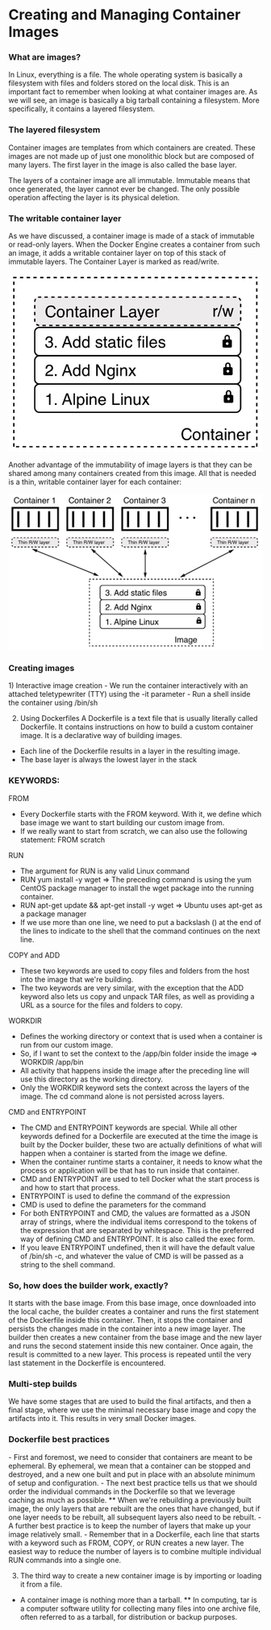 <h1>Creating and Managing Container Images</h1>


<h3>What are images?</h3>
In Linux, everything is a file. The whole operating system is basically a
filesystem with files and folders stored on the local disk. This is an important
fact to remember when looking at what container images are.
As we will see, an image is basically a big tarball containing a filesystem.
More specifically, it contains a layered filesystem.

<h3>The layered filesystem</h3>
Container images are templates from which containers are created.
These images are not made up of just one monolithic block but are composed of
many layers. The first layer in the image is also called the base layer.

The layers of a container image are all immutable. Immutable means that once generated,
the layer cannot ever be changed. The only possible operation affecting the layer is its
physical deletion.

<h3>The writable container layer</h3>
As we have discussed, a container image is made of a stack of immutable or read-only layers.
When the Docker Engine creates a container from such an image, it adds a writable container
layer on top of this stack of immutable layers.
The Container Layer is marked as read/write.

![alt text](https://github.com/shakespete/docker/blob/master/img/writable_container_layer.png)

Another advantage of the immutability of image layers is that they can be shared among many containers created from this image. All that is needed is a thin, writable container layer for each container:

![alt text](https://github.com/shakespete/docker/blob/master/img/multiple_rw_layers.png)

<h3>Creating images</h3>
1) Interactive image creation
- We run the container interactively with an attached teletypewriter (TTY) using the -it parameter
- Run a shell inside the container using /bin/sh

2) Using Dockerfiles
A Dockerfile is a text file that is usually literally called Dockerfile. It contains instructions
on how to build a custom container image. It is a declarative way of building images.
- Each line of the Dockerfile results in a layer in the resulting image.
- The base layer is always the lowest layer in the stack

<h3>KEYWORDS:</h3>

FROM
- Every Dockerfile starts with the FROM keyword. With it, we define which base image we want to start building our custom image from.
- If we really want to start from scratch, we can also use the following statement: FROM scratch

RUN
- The argument for RUN is any valid Linux command
- RUN yum install -y wget => The preceding command is using the yum CentOS package manager to install the wget package into the running container.
- RUN apt-get update && apt-get install -y wget => Ubuntu uses apt-get as a package manager
- If we use more than one line, we need to put a backslash (\) at the end of the lines to indicate to the shell that the command continues on the next line.

COPY and ADD
- These two keywords are used to copy files and folders from the host into the image that we're building.
- The two keywords are very similar, with the exception that the ADD keyword also lets us copy and unpack TAR files, as well as providing a URL as a source for the files and folders to copy.

WORKDIR
- Defines the working directory or context that is used when a container is run from our custom image.
- So, if I want to set the context to the /app/bin folder inside the image => WORKDIR /app/bin
- All activity that happens inside the image after the preceding line will use this directory as the working directory.
- Only the WORKDIR keyword sets the context across the layers of the image. The cd command alone is not persisted across layers.

CMD and ENTRYPOINT
- The CMD and ENTRYPOINT keywords are special. While all other keywords defined for a Dockerfile are executed at the time the image
is built by the Docker builder, these two are actually definitions of what will happen when a container is started from the image we define.
- When the container runtime starts a container, it needs to know what the process or application will be that has to run inside that container.
- CMD and ENTRYPOINT are used to tell Docker what the start process is and how to start that process.
- ENTRYPOINT is used to define the command of the expression
- CMD is used to define the parameters for the command
- For both ENTRYPOINT and CMD, the values are formatted as a JSON array of strings, where the individual items correspond to the tokens of the expression that are separated by whitespace.
This is the preferred way of defining CMD and ENTRYPOINT. It is also called the exec form.
- If you leave ENTRYPOINT undefined, then it will have the default value of /bin/sh -c, and whatever the value of CMD is will be passed as a string to the shell command.


<h3>So, how does the builder work, exactly?</h3>

It starts with the base image. From this base image, once downloaded into the local cache, the builder creates a container
and runs the first statement of the Dockerfile inside this container. Then, it stops the container and persists the changes
made in the container into a new image layer. The builder then creates a new container from the base image and the new layer
and runs the second statement inside this new container. Once again, the result is committed to a new layer.
This process is repeated until the very last statement in the Dockerfile is encountered.


<h3>Multi-step builds</h3>
We have some stages that are used to build the final artifacts, and then a final stage, where we use the minimal necessary base image and copy the artifacts into it. This results in very small Docker images.

<h3>Dockerfile best practices</h3>
- First and foremost, we need to consider that containers are meant to be ephemeral. By ephemeral, we mean that a container can be stopped and destroyed, and a new one built and put in place with an absolute minimum of setup and configuration.
- The next best practice tells us that we should order the individual commands in the Dockerfile so that we leverage caching as much as possible.
** When we're rebuilding a previously built image, the only layers that are rebuilt are the ones that have changed, but if one layer needs to be rebuilt, all subsequent layers also need to be rebuilt.
- A further best practice is to keep the number of layers that make up your image relatively small. 
- Remember that in a Dockerfile, each line that starts with a keyword such as FROM, COPY, or RUN creates a new layer. The easiest way to reduce the number of layers is to combine multiple individual RUN commands into a single one.

3) The third way to create a new container image is by importing or loading it from a file.
- A container image is nothing more than a tarball.
** In computing, tar is a computer software utility for collecting many files into one archive file, often referred to as a tarball, for distribution or backup purposes.
